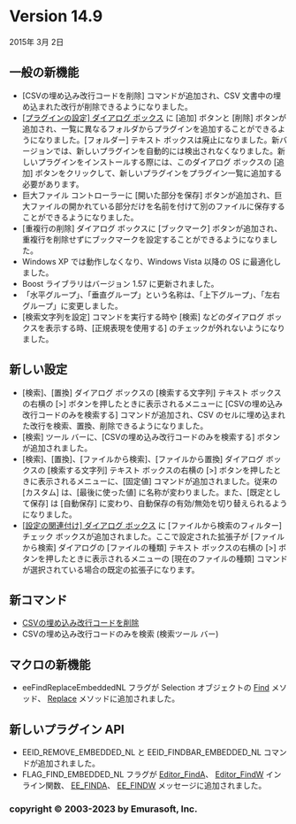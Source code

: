 # Version 14.9

2015年 3月 2日

## 一般の新機能

- \[CSVの埋め込み改行コードを削除\] コマンドが追加され、CSV 文書中の埋め込まれた改行が削除できるようになりました。
- [\[プラグインの設定\] ダイアログ ボックス](../dlg/plugins/index) に \[追加\] ボタンと \[削除\] ボタンが追加され、一覧に異なるフォルダからプラグインを追加することができるようになりました。\[フォルダー\] テキスト ボックスは廃止になりました。新バージョンでは、新しいプラグインを自動的には検出されなくなりました。新しいプラグインをインストールする際には、このダイアログ ボックスの \[追加\] ボタンをクリックして、新しいプラグインをプラグイン一覧に追加する必要があります。
- 巨大ファイル コントローラーに \[開いた部分を保存\] ボタンが追加され、巨大ファイルの開かれている部分だけを名前を付けて別のファイルに保存することができるようになりました。
- \[重複行の削除\] ダイアログ ボックスに \[ブックマーク\] ボタンが追加され、重複行を削除せずにブックマークを設定することができるようになりました。
- Windows XP では動作しなくなり、Windows Vista 以降の OS に最適化しました。
- Boost ライブラリはバージョン 1.57 に更新されました。
- 「水平グループ」、「垂直グループ」という名称は、「上下グループ」、「左右グループ」に変更しました。
- \[検索文字列を設定\] コマンドを実行する時や \[検索\] などのダイアログ ボックスを表示する時、\[正規表現を使用する\] のチェックが外れないようになりました。

## 新しい設定

- \[検索\]、\[置換\] ダイアログ ボックスの \[検索する文字列\] テキスト ボックスの右横の \[>\] ボタンを押したときに表示されるメニューに \[CSVの埋め込み改行コードのみを検索する\] コマンドが追加され、CSV のセルに埋め込まれた改行を検索、置換、削除できるようになりました。
- \[検索\] ツール バーに、\[CSVの埋め込み改行コードのみを検索する\] ボタンが追加されました。
- \[検索\]、\[置換\]、\[ファイルから検索\]、\[ファイルから置換\] ダイアログ ボックスの \[検索する文字列\] テキスト ボックスの右横の \[>\] ボタンを押したときに表示されるメニューに、\[固定値\] コマンドが追加されました。従来の \[カスタム\] は、\[最後に使った値\] に名称が変わりました。また、\[既定として保存\] は \[自動保存\] に変わり、自動保存の有効/無効を切り替えられるようになりました。
- [\[設定の関連付け\] ダイアログ ボックス](../dlg/configuration_associations/index) に \[ファイルから検索のフィルター\] チェック ボックスが追加されました。ここで設定された拡張子が \[ファイルから検索\] ダイアログの \[ファイルの種類\] テキスト ボックスの右横の \[>\] ボタンを押したときに表示されるメニューの \[現在のファイルの種類\] コマンドが選択されている場合の既定の拡張子になります。

## 新コマンド

- [CSVの埋め込み改行コードを削除](../cmd/csv/remove_embedded_nl)
- CSVの埋め込み改行コードのみを検索 (検索ツール バー)

## マクロの新機能

- eeFindReplaceEmbeddedNL フラグが Selection オブジェクトの
[Find](../macro/selection/selection_find) メソッド、 [Replace](../macro/selection/selection_replace)
メソッドに追加されました。

## 新しいプラグイン API

- EEID\_REMOVE\_EMBEDDED\_NL と EEID\_FINDBAR\_EMBEDDED\_NL コマンドが追加されました。
- FLAG\_FIND\_EMBEDDED\_NL フラグが [Editor\_FindA](../plugin/macro/editor_finda)、 [Editor\_FindW](../plugin/macro/editor_findw)
インライン関数、 [EE\_FINDA](../plugin/message/ee_finda)、 [EE\_FINDW](../plugin/message/ee_findw)
メッセージに追加されました。

### copyright © 2003-2023 by Emurasoft, Inc.
